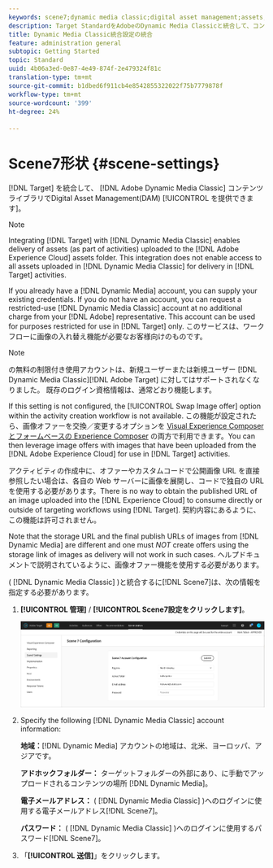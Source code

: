 ```yaml
---
keywords: scene7;dynamic media classic;digital asset management;assets;dam;content library
description: Target StandardをAdobeのDynamic Media Classicと統合して、コンテンツライブラリでDigital Asset Management(DAM)を実行できます。
title: Dynamic Media Classic統合設定の統合
feature: administration general
subtopic: Getting Started
topic: Standard
uuid: 4b06a3ed-0e87-4e49-874f-2e479324f81c
translation-type: tm+mt
source-git-commit: b1dbed6f911cb4e8542855322022f75b7779878f
workflow-type: tm+mt
source-wordcount: '399'
ht-degree: 24%

---
```



# Scene7形状 {#scene-settings}

[!DNL Target] を統合して、 [!DNL Adobe Dynamic Media Classic] コンテンツライブラリでDigital Asset Management(DAM) [!UICONTROL を提供できます]。

>[!NOTE]
>
>Integrating [!DNL Target] with [!DNL Dynamic Media Classic] enables delivery of assets (as part of activities) uploaded to the [!DNL Adobe Experience Cloud] assets folder. This integration does not enable access to all assets uploaded in [!DNL Dynamic Media Classic] for delivery in [!DNL Target] activities.

If you already have a [!DNL Dynamic Media] account, you can supply your existing credentials. If you do not have an account, you can request a restricted-use [!DNL Dynamic Media Classic] account at no additional charge from your [!DNL Adobe] representative. This account can be used for purposes restricted for use in [!DNL Target] only. このサービスは、ワークフローに画像の入れ替え機能が必要なお客様向けのものです。

>[!NOTE]
>
>の無料の制限付き使用アカウントは、新規ユーザーまたは新規ユーザー [!DNL Dynamic Media Classic][!DNL Adobe Target] に対してはサポートされなくなりました。 既存のログイン資格情報は、通常どおり機能します。

If this setting is not configured, the [!UICONTROL Swap Image offer] option within the activity creation workflow is not available. この機能が設定されたら、画像オファーを交換／変更するオプションを     [Visual Experience Composer とフォームベースの Experience Composer](/help/c-experiences/experiences.md#concept_A2E10F6AFB3D4AEAB6951EE14688848D) の両方で利用できます。You can then leverage image offers with images that have been uploaded from the [!DNL Adobe Experience Cloud] for use in [!DNL Target] activities.

アクティビティの作成中に、オファーやカスタムコードで公開画像 URL を直接参照したい場合は、各自の Web サーバーに画像を展開し、コードで独自の URL を使用する必要があります。There is no way to obtain the published URL of an image uploaded into the [!DNL Experience Cloud] to consume directly or outside of targeting workflows using [!DNL Target]. 契約内容にあるように、この機能は許可されません。

Note that the storage URL and the final publish URLs of images from [!DNL Dynamic Media] are different and one must *NOT* create offers using the storage link of images as delivery will not work in such cases. ヘルプドキュメントで説明されているように、画像オファー機能を使用する必要があります。

( [!DNL Dynamic Media Classic] )と統合するに[!DNL Scene7]は、次の情報を指定する必要があります。

1. **[!UICONTROL 管理]** / **[!UICONTROL Scene7設定をクリックします]**。

   ![Scene7ページ](/help/administrating-target/assets/scene7.png)

1. Specify the following [!DNL Dynamic Media Classic] account information:

   **地域：**[!DNL Dynamic Media] アカウントの地域は、北米、ヨーロッパ、アジアです。

   **アドホックフォルダー：** ターゲットフォルダーの外部にあり、に手動でアップロードされるコンテンツの場所 [!DNL Dynamic Media]。

   **電子メールアドレス：** ( [!DNL Dynamic Media Classic] )へのログインに使用する電子メールアドレス[!DNL Scene7]。

   **パスワード：** ( [!DNL Dynamic Media Classic] )へのログインに使用するパスワード[!DNL Scene7]。

1. 「**[!UICONTROL 送信]**」をクリックします。
